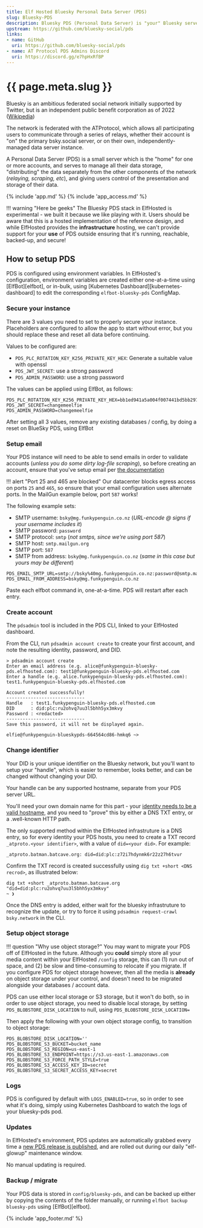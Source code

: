 ```yaml
---
title: Elf Hosted Bluesky Personal Data Server (PDS)
slug: Bluesky-PDS
description: Bluesky PDS (Personal Data Server) is "your" Bluesky server, seamlessly federating with the larger network while securely storing your content and account, fully under your control
upstream: https://github.com/bluesky-social/pds
links:
- name: GitHub
  uri: https://github.com/bluesky-social/pds
- name: AT Protocol PDS Admins Discord
  uri: https://discord.gg/e7hpHxRfBP
---
```


# {{ page.meta.slug }}

Bluesky is an ambitious federated social network initially supported by Twitter, but is an independent public benefit corporation as of 2022 ([Wikipedia](https://en.wikipedia.org/wiki/Bluesky))

The network is federated with the ATProtocol, which allows all participating users to communicate through a series of relays, whether their account is "on" the primary bsky.social server, or on their own, independently-managed data server instance.

A Personal Data Server (PDS) is a small server which is the "home" for one or more accounts, and serves to manage all their data storage, "distributing" the data separately from the other components of the network (*relaying, scraping, etc*), and giving users control of the presentation and storage of their data.

{% include 'app.md' %}
{% include 'app_access.md' %}

!!! warning "Here be geeks"
    The Bluesky PDS stack in ElfHosted is experimental - we built it because we like playing with it. Users should be aware that this is a hosted implementation of the reference design, and while ElfHosted provides the **infrastructure** hosting, we can't provide support for your **use** of PDS outside ensuring that it's running, reachable, backed-up, and secure!

## How to setup PDS

PDS is configured using environment variables. In ElfHosted's configuration, environment variables are created either one-at-a-time using [ElfBot][elfbot], or in-bulk, using [Kubernetes Dashboard][kubernetes-dashboard] to edit the corresponding `elfbot-bluesky-pds` ConfigMap.

### Secure your instance

There are 3 values you need to set to properly secure your instance. Placeholders are configured to allow the app to start without error, but you should replace these and reset all data before continuing.

Values to be configured are:

* `PDS_PLC_ROTATION_KEY_K256_PRIVATE_KEY_HEX`: Generate a suitable value with openssl
* `PDS_JWT_SECRET`: use a strong password
* `PDS_ADMIN_PASSWORD`: use a strong password

The values can be applied using ElfBot, as follows:

``` title="Quick-paste into BlueSky PDS's environment variables using ElfBot"
PDS_PLC_ROTATION_KEY_K256_PRIVATE_KEY_HEX=bb1ed941a5a004f007441bd5bb297002f4e533fadba48e429f8350249315cf0c
PDS_JWT_SECRET=changemeelfie
PDS_ADMIN_PASSWORD=changemeelfie
```

After setting all 3 values, remove any existing databases / config, by doing a reset on BlueSky PDS, using ElfBot

### Setup email

Your PDS instance will need to be able to send emails in order to validate accounts (*unless you do some dirty log-file scraping*), so before creating an account, ensure that you've setup email per [the documentation](https://github.com/bluesky-social/pds?tab=readme-ov-file#setting-up-smtp)

!!! alert "Port 25 and 465 are blocked"
    Our datacenter blocks egress access on ports `25` and `465`, so ensure that your email configuration uses alternate ports. In the MailGun example below, port `587` works!

The following example sets:

* SMTP username: `bsky@mg.funkypenguin.co.nz` (*URL-encode @ signs if your username includes it*)
* SMTP password: `password`
* SMTP protocol: `smtp` (*not smtps, since we're using port 587*)
* SMTP host: `smtp.mailgun.org`
* SMTP port: `587`
* SMTP from address: `bsky@mg.funkypenguin.co.nz` (*same in this case but yours may be different*)

``` title="Quick-paste into BlueSky PDS's environment variables using ElfBot"
PDS_EMAIL_SMTP_URL=smtp://bsky%40mg.funkypenguin.co.nz:password@smtp.mailgun.org:587
PDS_EMAIL_FROM_ADDRESS=bsky@mg.funkypenguin.co.nz
```

Paste each elfbot command in, one-at-a-time. PDS will restart after each entry.

### Create account

The `pdsadmin` tool is included in the PDS CLI, linked to your ElfHosted dashboard. 

From the CLI, run `pdsadmin account create` to create your first account, and note the resulting identity, password, and DID.

``` title="Example account creation"
> pdsadmin account create
Enter an email address (e.g. alice@funkypenguin-bluesky-pds.elfhosted.com): test1@funkypenguin-bluesky-pds.elfhosted.com
Enter a handle (e.g. alice.funkypenguin-bluesky-pds.elfhosted.com): test1.funkypenguin-bluesky-pds.elfhosted.com

Account created successfully!
-----------------------------
Handle   : test1.funkypenguin-bluesky-pds.elfhosted.com
DID      : did:plc:ru2ohvq7uu3l5bhh5yx3mkvy
Password : <redacted>
-----------------------------
Save this password, it will not be displayed again.

elfie@funkypenguin-blueskypds-664564cd86-hmkq6 ~> 
```

### Change identifier

Your DID is your unique identifier on the Bluesky network, but you'll want to setup your "handle", which is easier to remember, looks better, and can be changed without changing your DID. 

Your handle can be any supported hostname, separate from your PDS server URL.

You'll need your own domain name for this part - your [identity needs to be a valid hostname](https://atproto.com/specs/handle), and you need to "prove" this by either a DNS TXT entry, or a .well-known HTTP path. 

The only supported method within the ElfHosted infrastruture is a DNS entry, so for every identity your PDS hosts, you need to create a TXT record `_atproto.<your identifier>`, with a value of `did=<your did>`. For example:

```
_atproto.batman.batcave.org: did=did:plc:z72i7hdynmk6r22z27h6tvur
```

Confirm the TXT record is created successfully using `dig txt +short <DNS recrod>`, as illustrated below:

```
dig txt +short _atproto.batman.batcave.org                                  
"did=did:plc:ru2ohvq7uu3l5bhh5yx3mkvy"
~ ❯
```

Once the DNS entry is added, either wait for the bluesky infrastruture to recognize the update, or try to force it using `pdsadmin request-crawl bsky.network` in the CLI.

### Setup object storage

!!! question "Why use object storage?"
    You may want to migrate your PDS off of ElfHosted in the future. Although you **could** simply store all your media content within your ElfHosted `/config` storage, this can (1) run out of space, and (2) be slow and time-consuming to relocate if you migrate. If you configure PDS for object storage however, then all the media is **already** on object storage under your control, and doesn't need to be migrated alongside your databases / account data.

PDS can use either local storage or S3 storage, but it won't do both, so in order to use object storage, you need to disable local storage, by setting `PDS_BLOBSTORE_DISK_LOCATION` to null, using `PDS_BLOBSTORE_DISK_LOCATION=`

Then apply the following with your own object storage config, to transition to object storage:

``` title="Quick-paste into BlueSky PDS's environment variables using ElfBot"
PDS_BLOBSTORE_DISK_LOCATION=''
PDS_BLOBSTORE_S3_BUCKET=bucket_name
PDS_BLOBSTORE_S3_REGION=us-east-1
PDS_BLOBSTORE_S3_ENDPOINT=https://s3.us-east-1.amazonaws.com
PDS_BLOBSTORE_S3_FORCE_PATH_STYLE=true
PDS_BLOBSTORE_S3_ACCESS_KEY_ID=secret
PDS_BLOBSTORE_S3_SECRET_ACCESS_KEY=secret
```

### Logs

PDS is configured by default with `LOGS_ENABLED=true`, so in order to see what it's doing, simply using Kubernetes Dashboard to watch the logs of your bluesky-pds pod.

### Updates

In ElfHosted's environment, PDS updates are automatically grabbed every time a [new PDS release is published](https://github.com/bluesky-social/atproto/releases?q=pds&expanded=true), and are rolled out during our daily "elf-glowup" maintenance window.

No manual updating is required.

### Backup / migrate

Your PDS data is stored in `config/bluesky-pds`, and can be backed up either by copying the contents of the folder manually, or running `elfbot backup bluesky-pds` using [ElfBot][elfbot].

{% include 'app_footer.md' %}